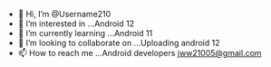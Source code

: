 - 👋 Hi, I’m @Username210
- 👀 I’m interested in ...Android 12
- 🌱 I’m currently learning ...Android 11
- 💞️ I’m looking to collaborate on ...Uploading android 12
- 📫 How to reach me ...Android developers jww21005@gmail.com

<!---
Username210/Username210 is a ✨ special ✨ repository because its `README.md` (this file) appears on your GitHub profile.
You can click the Preview link to take a look at your changes.
--->
